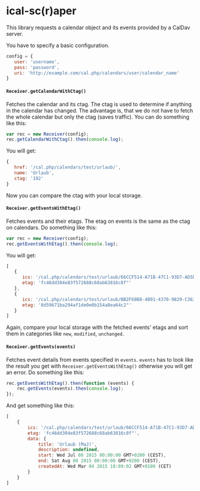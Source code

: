 # ical-sc(r)aper

This library requests a calendar object and its events provided by a CalDav server.

You have to specify a basic configuration.
```javascript
config = {
   user: 'username',
   pass: 'password',
   uri: 'http://example.com/cal.php/calendars/user/calendar_name'
}
```

#### `Receiver.getCalendarWithCtag()`
Fetches the calendar and its ctag. The ctag is used to determine if anything in the calendar has changed. The advantage is, that we do not have to fetch the whole calendar but only the ctag (saves traffic).
You can do something like this:
```javascript
var rec = new Receiver(config);
rec.getCalendarWithCtag().then(console.log);
```
You will get:
```javascript
{
   href: '/cal.php/calendars/test/urlaub/',
   name: 'Urlaub',
   ctag: '192'
}
```
Now you can compare the ctag with your local storage.

#### `Receiver.getEventsWithEtag()`
Fetches events and their etags. The etag on events is the same as the ctag on calendars.
Do something like this:
```javascript
var rec = new Receiver(config);
rec.getEventsWithEtag().then(console.log);
```
You will get:
```javascript
[
   {
      ics: '/cal.php/calendars/test/urlaub/66CCF514-A71B-47C1-93D7-AD5D3D169047.ics',
      etag: 'fc46dd304e83f572688c68ab63816c8f"'
   },
   {
      ics: '/cal.php/calendars/test/urlaub/BB2F60B8-4B91-4370-9829-C3633335DAFC.ics',
      etag: '8d59671ba294af1de0e0b154a8ea64c2"'
   }
]
```

Again, compare your local storage with the fetched events' etags and sort them in categories like `new`, `modified`, `unchanged`.

#### `Receiver.getEvents(events)`
Fetches event details from events specified in `events`. `events` has to look like the result you get with `Receiver.getEventsWithEtag()` otherwise you will get an error.
Do something like this:
```javascript
rec.getEventsWithEtag().then(function (events) {
    rec.getEvents(events).then(console.log);
});
```
And get something like this:
```javascript
[
    {
        ics: '/cal.php/calendars/test/urlaub/66CCF514-A71B-47C1-93D7-AD5D3D169047.ics',
        etag: 'fc46dd304e83f572688c68ab63816c8f"',
        data: {
            title: 'Urlaub (MaJ)',
            description: undefined,
            start: Wed Jul 08 2015 00:00:00 GMT+0200 (CEST),
            end: Sat Aug 08 2015 00:00:00 GMT+0200 (CEST),
            createdAt: Wed Mar 04 2015 18:09:02 GMT+0100 (CET)
        } 
    }
]
```
